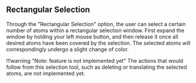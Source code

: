 ## Rectangular Selection

Through the "Rectangular Selection" option, the user can select a certain number of atoms within a rectangular selection window. First expand the window by holding your left mouse button, and then release it once all desired atoms have been covered by the selection. The selected atoms will correspondingly undergo a slight change of color.   

!!!warning "Note: feature is not implemented yet"
    The actions that would follow from this selection tool, such as deleting or translating the selected atoms, are not implemented yet. 
